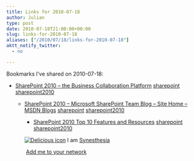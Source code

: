 ```yaml
---
title: Links for 2010-07-18
author: Julian
type: post
date: 2010-07-18T21:00:00+00:00
slug: links-for-2010-07-18 
aliases: ["/2010/07/18/links-for-2010-07-18"]
aktt_notify_twitter:
  - no

---
```

Bookmarks I&#8217;ve shared on 2010-07-18:

  * [SharePoint 2010 &#8211; the Business Collaboration Platform][1] 
    [sharepoint][2] [sharepoint2010][3] </li> 
    
      * [SharePoint 2010 &#8211; Microsoft SharePoint Team Blog &#8211; Site Home &#8211; MSDN Blogs][4] 
        [sharepoint][2] [sharepoint2010][3] </li> 
        
          * [SharePoint 2010 Top 10 Features and Resources][5] 
            [sharepoint][2] [sharepoint2010][3] </li> </ul> 
            
            <p class="deliciouslink">
              <a href="https://del.icio.us/synesthesia" title="See all my bookmarks on del.icio.us"><img src="https://www.synesthesia.co.uk/images/deliciousicon.jpg" alt="Delicious icon" /></a>&nbsp;I am <a href="https://del.icio.us/synesthesia" title="See all my bookmarks on del.icio.us">Synesthesia</a>
            </p>
            
            <p class="deliciouslink">
              <a href="https://del.icio.us/network?add=synesthesia" title="Add me to your del.icio.us network"><img src="https://www.synesthesia.co.uk/images/add.gif" alt="" /></a>&nbsp;<a href="https://del.icio.us/network?add=synesthesia" title="Add me to your del.icio.us network">Add me to your network</a>
            </p>

 [1]: https://sharepoint.microsoft.com/en-us/pages/default.aspx
 [2]: https://delicious.com/synesthesia/sharepoint
 [3]: https://delicious.com/synesthesia/sharepoint2010
 [4]: https://blogs.msdn.com/b/sharepoint/archive/2009/10/19/sharepoint-2010.aspx
 [5]: https://www.sharepointjoel.com/Lists/Posts/Post.aspx?ID=267